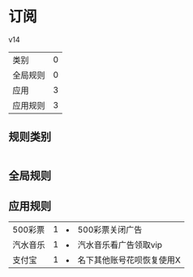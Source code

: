 # 订阅

v14

|||
| - |:-:|
|类别|0|
|全局规则|0|
|应用|3|
|应用规则|3|

## 规则类别

|||
| - |:-:|


## 全局规则



## 应用规则

||||
| - |:-:|-|
|500彩票|1|<li>500彩票关闭广告|
|汽水音乐|1|<li>汽水音乐看广告领取vip|
|支付宝|1|<li>名下其他账号花呗恢复使用X|
